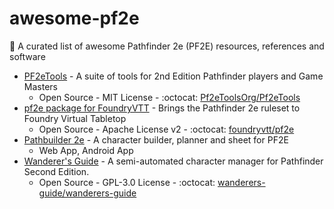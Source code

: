 # awesome-pf2e
🐲 A curated list of awesome Pathfinder 2e (PF2E) resources, references and software

- [PF2eTools](https://pf2etools.com/) - A suite of tools for 2nd Edition Pathfinder players and Game Masters
  - Open Source - MIT License - :octocat: [Pf2eToolsOrg/Pf2eTools](https://github.com/Pf2eToolsOrg/Pf2eTools)
- [pf2e package for FoundryVTT](https://foundryvtt.com/packages/pf2e) - Brings the Pathfinder 2e ruleset to Foundry Virtual Tabletop
  - Open Source - Apache License v2 - :octocat: [foundryvtt/pf2e](https://github.com/foundryvtt/pf2e)
- [Pathbuilder 2e](https://pathbuilder2e.com/) - A character builder, planner and sheet for PF2E
  - Web App, Android App 
- [Wanderer's Guide](https://wanderersguide.app/) - A semi-automated character manager for Pathfinder Second Edition.
  - Open Source - GPL-3.0 License - :octocat: [wanderers-guide/wanderers-guide](https://github.com/wanderers-guide/wanderers-guide)
